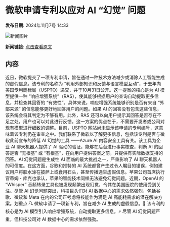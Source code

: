 # ​微软申请专利以应对 AI “幻觉” 问题

**发布日期**: 2024年11月7号 14:33

![新闻图片](https://pic.chinaz.com/picmap/201811151633428399_20.jpg)

**新闻链接**: [点击查看原文](https://www.aibase.com/zh/news/13071)

## 内容

近日，微软提交了一项专利申请，旨在通过一种技术方法减少或消除人工智能生成的虚假信息。该专利的名称为 “利用外部知识和反馈与语言模型互动”，于去年向美国专利商标局（USPTO）递交，并于10月31日公开。这一提案的核心是为 AI 模型提供一种 “响应增强系统”（RAS），使其能够根据用户的查询自动提取更多信息，并检查其回答的 “有效性”。具体来说，响应增强系统能够识别是否有来自 “外部来源” 的信息能够更好地回答用户的问题。如果 AI 的回答没有包含这些信息，该系统会将其判定为不够有用。此外，RAS 还可以向用户提示其回答是否存在不足之处，用户也可以对此进行反馈。这一方案的优点在于，不需要开发者或公司对现有模型进行细致的调整。目前，USPTO 网站尚未显示该申请的专利编号，这意味着该专利仍在审查之中。我们联系了微软以了解更多信息，包括该专利是否与微软此前宣布的降低 AI 幻觉的工具 ——Azure AI 内容安全工具有关。该工具为企业 AI 聊天机器人提供了 AI 驱动的验证，能够在后台进行事实核查，判断 AI 的回答是否 “无根基” 或 “有根基”，在向用户提供答案之前，只提供有实际数据支持的回答。AI 幻觉问题是生成性 AI 面临的最大挑战之一，严重影响了 AI 聊天机器人的可信度。在这方面，谷歌和推特的 AI 系统都曾产生过令人瞩目的错误，例如建议用户将胶水涂在披萨上或食用石头，甚至传播选举虚假信息。苹果公司首席执行官蒂姆・库克也承认，苹果的智能技术同样无法避免幻觉问题。近期，OpenAI 的 “Whisper” 音频转录工具也被发现频繁出现幻觉，令其在美国医院的使用受到关注。尽管 AI 幻觉问题突出，科技巨头们对 AI 数据中心的需求依然强烈，包括谷歌、微软和 Meta 在内的公司正考虑将核能作为满足 AI 高能耗需求的潜在解决方案。划重点:🔍 微软申请了一项新专利，旨在减少 AI 生成的虚假信息。🤖 该专利的核心是为 AI 模型引入响应增强系统，自动提取更多信息。⚡ 尽管 AI 幻觉问题严重，但科技公司对 AI 数据中心的需求依然强劲。
